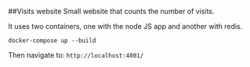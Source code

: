 ##Visits website 
Small website that counts the number of visits.

It uses two containers, one with the node JS app and another with redis.

```
docker-compose up --build
```

Then navigate to: `http://localhost:4001/`